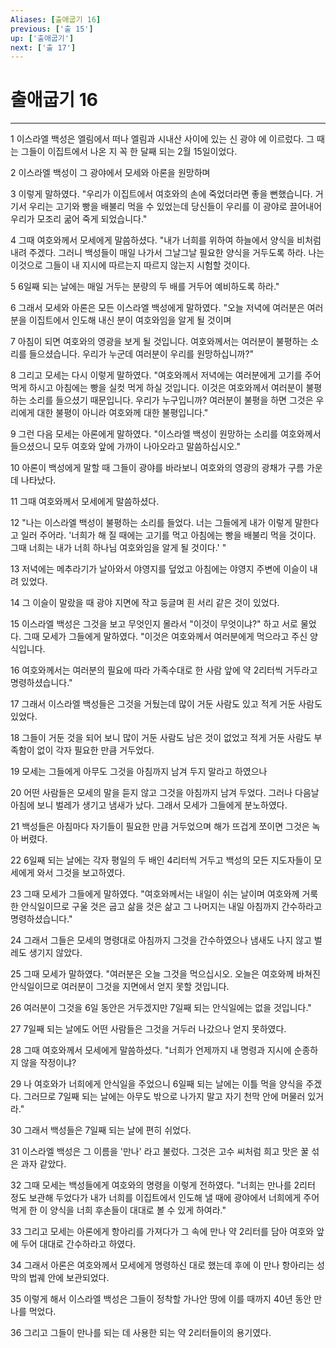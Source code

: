 ```yaml
---
Aliases: [출애굽기 16]
previous: ['출 15']
up: ['출애굽기']
next: ['출 17']
---
```

# 출애굽기 16

***


1 이스라엘 백성은 엘림에서 떠나 엘림과 시내산 사이에 있는 신 광야 에 이르렀다. 그 때는 그들이 이집트에서 나온 지 꼭 한 달째 되는 2월 15일이었다. 

2 이스라엘 백성이 그 광야에서 모세와 아론을 원망하며 

3 이렇게 말하였다. "우리가 이집트에서 여호와의 손에 죽었더라면 좋을 뻔했습니다. 거기서 우리는 고기와 빵을 배불리 먹을 수 있었는데 당신들이 우리를 이 광야로 끌어내어 우리가 모조리 굶어 죽게 되었습니다." 

4 그때 여호와께서 모세에게 말씀하셨다. "내가 너희를 위하여 하늘에서 양식을 비처럼 내려 주겠다. 그러니 백성들이 매일 나가서 그날그날 필요한 양식을 거두도록 하라. 나는 이것으로 그들이 내 지시에 따르는지 따르지 않는지 시험할 것이다. 

5 6일째 되는 날에는 매일 거두는 분량의 두 배를 거두어 예비하도록 하라." 

6 그래서 모세와 아론은 모든 이스라엘 백성에게 말하였다. "오늘 저녁에 여러분은 여러분을 이집트에서 인도해 내신 분이 여호와임을 알게 될 것이며 

7 아침이 되면 여호와의 영광을 보게 될 것입니다. 여호와께서는 여러분이 불평하는 소리를 들으셨습니다. 우리가 누군데 여러분이 우리를 원망하십니까?" 

8 그리고 모세는 다시 이렇게 말하였다. "여호와께서 저녁에는 여러분에게 고기를 주어 먹게 하시고 아침에는 빵을 실컷 먹게 하실 것입니다. 이것은 여호와께서 여러분이 불평하는 소리를 들으셨기 때문입니다. 우리가 누구입니까? 여러분이 불평을 하면 그것은 우리에게 대한 불평이 아니라 여호와께 대한 불평입니다." 

9 그런 다음 모세는 아론에게 말하였다. "이스라엘 백성이 원망하는 소리를 여호와께서 들으셨으니 모두 여호와 앞에 가까이 나아오라고 말씀하십시오." 

10 아론이 백성에게 말할 때 그들이 광야를 바라보니 여호와의 영광의 광채가 구름 가운데 나타났다. 

11 그때 여호와께서 모세에게 말씀하셨다. 

12 "나는 이스라엘 백성이 불평하는 소리를 들었다. 너는 그들에게 내가 이렇게 말한다고 일러 주어라. '너희가 해 질 때에는 고기를 먹고 아침에는 빵을 배불리 먹을 것이다. 그때 너희는 내가 너희 하나님 여호와임을 알게 될 것이다.' " 

13 저녁에는 메추라기가 날아와서 야영지를 덮었고 아침에는 야영지 주변에 이슬이 내려 있었다. 

14 그 이슬이 말랐을 때 광야 지면에 작고 둥글며 흰 서리 같은 것이 있었다. 

15 이스라엘 백성은 그것을 보고 무엇인지 몰라서 "이것이 무엇이냐?" 하고 서로 물었다. 그때 모세가 그들에게 말하였다. "이것은 여호와께서 여러분에게 먹으라고 주신 양식입니다. 

16 여호와께서는 여러분의 필요에 따라 가족수대로 한 사람 앞에 약 2리터씩 거두라고 명령하셨습니다." 

17 그래서 이스라엘 백성들은 그것을 거뒀는데 많이 거둔 사람도 있고 적게 거둔 사람도 있었다. 

18 그들이 거둔 것을 되어 보니 많이 거둔 사람도 남은 것이 없었고 적게 거둔 사람도 부족함이 없이 각자 필요한 만큼 거두었다. 

19 모세는 그들에게 아무도 그것을 아침까지 남겨 두지 말라고 하였으나 

20 어떤 사람들은 모세의 말을 듣지 않고 그것을 아침까지 남겨 두었다. 그러나 다음날 아침에 보니 벌레가 생기고 냄새가 났다. 그래서 모세가 그들에게 분노하였다. 

21 백성들은 아침마다 자기들이 필요한 만큼 거두었으며 해가 뜨겁게 쪼이면 그것은 녹아 버렸다. 

22 6일째 되는 날에는 각자 평일의 두 배인 4리터씩 거두고 백성의 모든 지도자들이 모세에게 와서 그것을 보고하였다. 

23 그때 모세가 그들에게 말하였다. "여호와께서는 내일이 쉬는 날이며 여호와께 거룩한 안식일이므로 구울 것은 굽고 삶을 것은 삶고 그 나머지는 내일 아침까지 간수하라고 명령하셨습니다." 

24 그래서 그들은 모세의 명령대로 아침까지 그것을 간수하였으나 냄새도 나지 않고 벌레도 생기지 않았다. 

25 그때 모세가 말하였다. "여러분은 오늘 그것을 먹으십시오. 오늘은 여호와께 바쳐진 안식일이므로 여러분이 그것을 지면에서 얻지 못할 것입니다. 

26 여러분이 그것을 6일 동안은 거두겠지만 7일째 되는 안식일에는 없을 것입니다." 

27 7일째 되는 날에도 어떤 사람들은 그것을 거두러 나갔으나 얻지 못하였다. 

28 그때 여호와께서 모세에게 말씀하셨다. "너희가 언제까지 내 명령과 지시에 순종하지 않을 작정이냐? 

29 나 여호와가 너희에게 안식일을 주었으니 6일째 되는 날에는 이틀 먹을 양식을 주겠다. 그러므로 7일째 되는 날에는 아무도 밖으로 나가지 말고 자기 천막 안에 머물러 있거라." 

30 그래서 백성들은 7일째 되는 날에 편히 쉬었다. 

31 이스라엘 백성은 그 이름을 '만나' 라고 불렀다. 그것은 고수 씨처럼 희고 맛은 꿀 섞은 과자 같았다. 

32 그때 모세는 백성들에게 여호와의 명령을 이렇게 전하였다. "너희는 만나를 2리터 정도 보관해 두었다가 내가 너희를 이집트에서 인도해 낼 때에 광야에서 너희에게 주어 먹게 한 이 양식을 너희 후손들이 대대로 볼 수 있게 하여라." 

33 그리고 모세는 아론에게 항아리를 가져다가 그 속에 만나 약 2리터를 담아 여호와 앞에 두어 대대로 간수하라고 하였다. 

34 그래서 아론은 여호와께서 모세에게 명령하신 대로 했는데 후에 이 만나 항아리는 성막의 법궤 안에 보관되었다. 

35 이렇게 해서 이스라엘 백성은 그들이 정착할 가나안 땅에 이를 때까지 40년 동안 만나를 먹었다. 

36 그리고 그들이 만나를 되는 데 사용한 되는 약 2리터들이의 용기였다.

